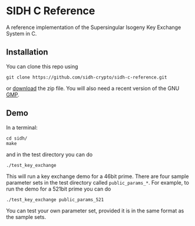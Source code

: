 # SIDH C Reference

A reference implementation of the Supersingular Isogeny Key Exchange System in C.

Installation
----------------
You can clone this repo using

    git clone https://github.com/sidh-crypto/sidh-c-reference.git
or [download](https://github.com/sidh-crypto/sidh-c-reference/archive/master.zip) the zip file. You will also need a recent version of the GNU [GMP](https://gmplib.org/).

Demo
--------
In a terminal:

    cd sidh/
    make
and in the test directory you can do

    ./test_key_exchange 
This will run a key exchange demo for a 46bit prime. There are four sample parameter sets in the test
directory called `public_params_*`.  For example, to run the demo for a 521bit prime you can do

    ./test_key_exchange public_params_521
You can test your own parameter set, provided it is in the same format as the sample sets.
